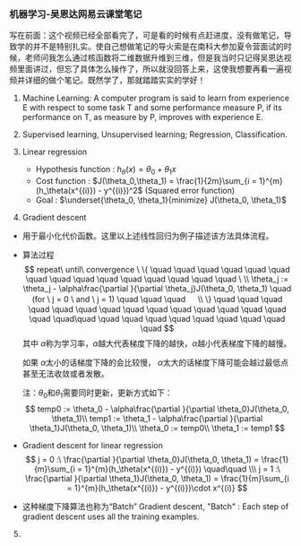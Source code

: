 ### 机器学习-吴恩达网易云课堂笔记

写在前面：这个视频已经全部看完了，可是看的时候有点赶进度，没有做笔记，导致学的并不是特别扎实。使自己想做笔记的导火索是在南科大参加夏令营面试的时候，老师问我怎么通过核函数将二维数据升维到三维，但是我当时只记得吴恩达视频里面讲过，但忘了具体怎么操作了，所以就没回答上来，这使我想要再看一遍视频并详细的做个笔记。既然学了，那就踏踏实实的学好！

1. Machine Learning: A computer program is said to learn from experience E with respect to some task T and some performance measure P, if its performance on T, as measure by P, improves with experience E.

2. Supervised learning, Unsupervised learning; Regression, Classification.

3. Linear regression
   - Hypothesis function : $h_\theta(x) = \theta_0 + \theta_1x$
   - Cost function : $J(\theta_0,\theta_1) = \frac{1}{2m}\sum_{i = 1}^{m}(h_\theta(x^{(i)}) - y^{(i)})^2$   (Squared error function)
   - Goal : $\underset{\theta_0, \theta_1}{minimize} J(\theta_0, \theta_1)$

4.  Gradient descent

   - 用于最小化代价函数。这里以上述线性回归为例子描述该方法具体流程。

   - 算法过程 
     $$
     repeat\ until\ convergence \  \{            \quad \quad \quad \quad \quad \quad \quad \quad \quad \quad \quad \quad \quad \quad \quad \ \\ 
         \theta_j := \theta_j - \alpha\frac{\partial }{\partial \theta_j}J(\theta_0, \theta_1) \quad (for \ j = 0 \ and \  j = 1)            \quad \quad \quad 　 \\
     \}   \quad \quad \quad \quad \quad \quad \quad \quad \quad \quad \quad \quad \quad \quad \quad   \quad\quad   \quad \quad \quad \quad \quad \quad \quad \quad \quad
     $$
     其中 $\alpha$称为学习率，$\alpha$越大代表梯度下降的越快，$\alpha$越小代表梯度下降的越慢。

     如果 $\alpha$太小的话梯度下降的会比较慢， $\alpha$太大的话梯度下降可能会越过最低点甚至无法收敛或者发散。

     注：$\theta_0$和$\theta_1$需要同时更新，更新方式如下：
     $$
     temp0 := \theta_0 - \alpha\frac{\partial }{\partial \theta_0}J(\theta_0, \theta_1)\\
     temp1 := \theta_1 - \alpha\frac{\partial }{\partial \theta_1}J(\theta_0, \theta_1)\\
     \theta_0 := temp0\\
     \theta_1 := temp1
     $$

   - Gradient descent for linear regression
     $$
     j = 0 :\ \frac{\partial }{\partial \theta_0}J(\theta_0, \theta_1) = \frac{1}{m}\sum_{i = 1}^{m}(h_\theta(x^{(i)}) - y^{(i)}) \quad\quad \\\
     j = 1 :\ \frac{\partial }{\partial \theta_1}J(\theta_0, \theta_1) = \frac{1}{m}\sum_{i = 1}^{m}(h_\theta(x^{(i)}) - y^{(i)})\cdot x^{(i)} 
     $$

   - 这种梯度下降算法也称为“Batch” Gradient descent, "Batch" : Each step of gradient descent uses all the training examples.

5. 
